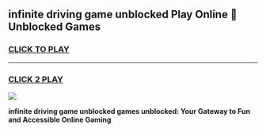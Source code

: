 
## infinite driving game unblocked Play Online 👋 Unblocked Games
<h3>
<a href="https://premium.freeplayer.one?title=infinite_driving_game_unblocked&ref=19F">CLICK TO PLAY</a></h3>
<hr>

<h3>
<a href="https://premium.freeplayer.one?title=infinite_driving_game_unblocked&ref=19F">CLICK 2 PLAY</a>
  
</h3>

<a href="https://premium.freeplayer.one?title=infinite_driving_game_unblocked&ref=19F"><img src="https://clearcache.store/games.png"></a>


**infinite driving game unblocked games unblocked: Your Gateway to Fun and Accessible Online Gaming**
